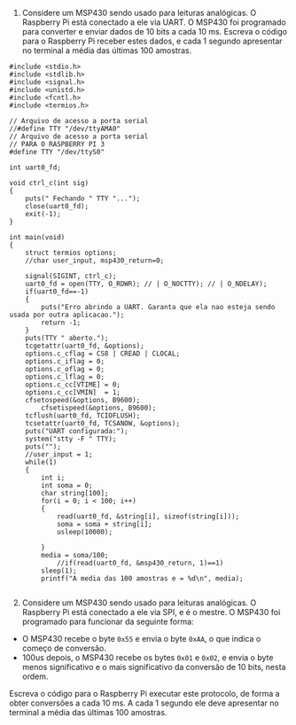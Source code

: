 1. Considere um MSP430 sendo usado para leituras analógicas. O Raspberry Pi está conectado a ele via UART. O MSP430 foi programado para converter e enviar dados de 10 bits a cada 10 ms. Escreva o código para o Raspberry Pi receber estes dados, e cada 1 segundo apresentar no terminal a média das últimas 100 amostras.

```
#include <stdio.h>
#include <stdlib.h>
#include <signal.h>
#include <unistd.h>
#include <fcntl.h>
#include <termios.h>

// Arquivo de acesso a porta serial
//#define TTY "/dev/ttyAMA0"
// Arquivo de acesso a porta serial
// PARA O RASPBERRY PI 3
#define TTY "/dev/ttyS0"

int uart0_fd;

void ctrl_c(int sig)
{
	puts(" Fechando " TTY "...");
	close(uart0_fd);
	exit(-1);
}

int main(void)
{
	struct termios options;
	//char user_input, msp430_return=0;

	signal(SIGINT, ctrl_c);
	uart0_fd = open(TTY, O_RDWR); // | O_NOCTTY); // | O_NDELAY);
	if(uart0_fd==-1)
	{
		puts("Erro abrindo a UART. Garanta que ela nao esteja sendo usada por outra aplicacao.");
		return -1;
	}
	puts(TTY " aberto.");
	tcgetattr(uart0_fd, &options);
	options.c_cflag = CS8 | CREAD | CLOCAL;
	options.c_iflag = 0;
	options.c_oflag = 0;
	options.c_lflag = 0;
	options.c_cc[VTIME] = 0;
	options.c_cc[VMIN]  = 1;
	cfsetospeed(&options, B9600);
        cfsetispeed(&options, B9600);
	tcflush(uart0_fd, TCIOFLUSH);
	tcsetattr(uart0_fd, TCSANOW, &options);
	puts("UART configurada:");
	system("stty -F " TTY);
	puts("");
	//user_input = 1;
	while(1)
	{
		int i;
		int soma = 0;
		char string[100];
		for(i = 0; i < 100; i++)
		{
			read(uart0_fd, &string[i], sizeof(string[i]));
			soma = soma + string[i];
			usleep(10000);
			
		}
		media = soma/100;
			//if(read(uart0_fd, &msp430_return, 1)==1)
		sleep(1);
		printf("A media das 100 amostras e = %d\n", media);
			
```
2. Considere um MSP430 sendo usado para leituras analógicas. O Raspberry Pi está conectado a ele via SPI, e é o mestre. O MSP430 foi programado para funcionar da seguinte forma:

- O MSP430 recebe o byte `0x55` e envia o byte `0xAA`, o que indica o começo de conversão. 
- 100us depois, o MSP430 recebe os bytes `0x01` e `0x02`, e envia o byte menos significativo e o mais significativo da conversão de 10 bits, nesta ordem.
 
Escreva o código para o Raspberry Pi executar este protocolo, de forma a obter conversões a cada 10 ms. A cada 1 segundo ele deve apresentar no terminal a média das últimas 100 amostras.
